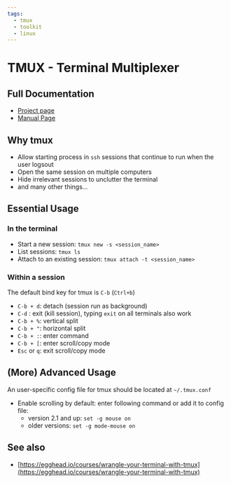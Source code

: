 ```yaml
---
tags:
  - tmux
  - toolkit
  - linux
---
```


# TMUX - Terminal Multiplexer

## Full Documentation

* [Project page](https://tmux.github.io/)
* [Manual Page](http://man.openbsd.org/OpenBSD-current/man1/tmux.1)

## Why tmux

* Allow starting process in `ssh` sessions that continue to run when the user logsout
* Open the same session on multiple computers
* Hide irrelevant sessions to unclutter the terminal
* and many other things...

## Essential Usage

### In the terminal

* Start a new session: `tmux new -s <session_name>`
* List sessions: `tmux ls`
* Attach to an existing session: `tmux attach -t <session_name>`

### Within a session

The default bind key for tmux is `C-b` \(`Ctrl+b`\)

* `C-b + d`: detach \(session run as background\)
* `C-d` : exit \(kill session\), typing `exit` on all terminals also work
* `C-b + %`: vertical split
* `C-b + "`: horizontal split
* `C-b + :`: enter command
* `C-b + [`: enter scroll/copy mode
* `Esc` or `q`: exit scroll/copy mode

## \(More\) Advanced Usage

An user-specific config file for tmux should be located at `~/.tmux.conf`

* Enable scrolling by default: enter following command or add it to config file:
  * version 2.1 and up: `set -g mouse on`
  * older versions: `set -g mode-mouse on`

## See also

* [https://egghead.io/courses/wrangle-your-terminal-with-tmux](https://egghead.io/courses/wrangle-your-terminal-with-tmux)


